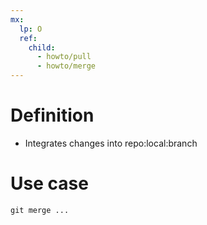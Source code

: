 ```yaml
---
mx:  
  lp: O
  ref:
    child:
      - howto/pull
      - howto/merge
---
```


# Definition
- Integrates changes into repo:local:branch

# Use case
```shell
git merge ...
```
